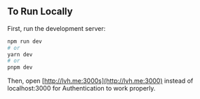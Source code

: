 ## To Run Locally 

First, run the development server:

```bash
npm run dev
# or
yarn dev
# or
pnpm dev
```

Then, open [http://lvh.me:3000s](http://lvh.me:3000) instead of localhost:3000 for Authentication to work properly. 


